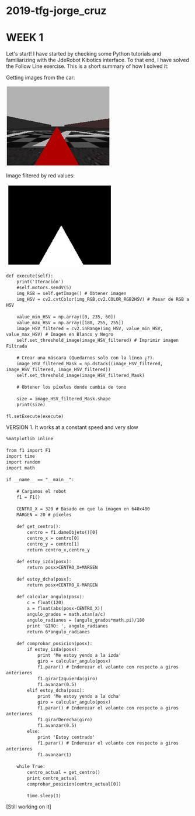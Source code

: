# 2019-tfg-jorge_cruz

# WEEK 1
Let's start! I have started by checking some Python tutorials and familiarizing with the JdeRobot Kibotics interface. To that end, I have solved the Follow Line exercise. This is a short summary of how I solved it:

Getting images from the car:

![img](/docs/[FL]Camera_RGB.png)

Image filtered by red values:

![img](/docs/[FL]Camera_HSV.png)

```
def execute(self):
    print('Iteración')
    #self.motors.sendV(5)
    img_RGB = self.getImage() # Obtener imagen
    img_HSV = cv2.cvtColor(img_RGB,cv2.COLOR_RGB2HSV) # Pasar de RGB a HSV
    
    value_min_HSV = np.array([0, 235, 60])
    value_max_HSV = np.array([180, 255, 255])
    image_HSV_filtered = cv2.inRange(img_HSV, value_min_HSV, value_max_HSV) # Imagen en Blanco y Negro
    self.set_threshold_image(image_HSV_filtered) # Imprimir imagen Filtrada
   
    # Crear una máscara (Quedarnos solo con la línea ¿?).
    image_HSV_filtered_Mask = np.dstack((image_HSV_filtered, image_HSV_filtered, image_HSV_filtered))
    self.set_threshold_image(image_HSV_filtered_Mask)
    
    # Obtener los píxeles donde cambia de tono

    size = image_HSV_filtered_Mask.shape
    print(size)

fl.setExecute(execute)

````
VERSION 1. It works at a constant speed and very slow
```
%matplotlib inline

from f1 import F1
import time
import random
import math

if __name__ == "__main__":
    
    # Cargamos el robot
    f1 = F1()
        
    CENTRO_X = 320 # Basado en que la imagen en 640x480
    MARGEN = 20 # píxeles
    
    def get_centro():
        centro = f1.dameObjeto()[0]
        centro_x = centro[0]
        centro_y = centro[1]
        return centro_x,centro_y
    
    def estoy_izda(posx):
        return posx>CENTRO_X+MARGEN
    
    def estoy_dcha(posx):
        return posx<CENTRO_X-MARGEN

    def calcular_angulo(posx):
        c = float(120)
        a = float(abs(posx-CENTRO_X))
        angulo_grados = math.atan(a/c)
        angulo_radianes = (angulo_grados*math.pi)/180
        print 'GIRO: ', angulo_radianes
        return 6*angulo_radianes

    def comprobar_posicion(posx):
        if estoy_izda(posx):
            print 'Me estoy yendo a la izda'
            giro = calcular_angulo(posx)
            f1.parar() # Enderezar el volante con respecto a giros anteriores
            f1.girarIzquierda(giro)
            f1.avanzar(0.5)
        elif estoy_dcha(posx):
            print 'Me estoy yendo a la dcha'
            giro = calcular_angulo(posx)
            f1.parar() # Enderezar el volante con respecto a giros anteriores
            f1.girarDerecha(giro)
            f1.avanzar(0.5)
        else:
            print 'Estoy centrado'
            f1.parar() # Enderezar el volante con respecto a giros anteriores
            f1.avanzar(1)
        
    while True:        
        centro_actual = get_centro()
        print centro_actual
        comprobar_posicion(centro_actual[0])
        
        time.sleep(1)

```

[Still working on it]
